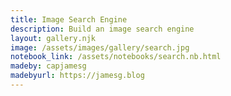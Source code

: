 ```yaml
---
title: Image Search Engine
description: Build an image search engine
layout: gallery.njk
image: /assets/images/gallery/search.jpg
notebook_link: /assets/notebooks/search.nb.html
madeby: capjamesg
madebyurl: https://jamesg.blog
---
```

